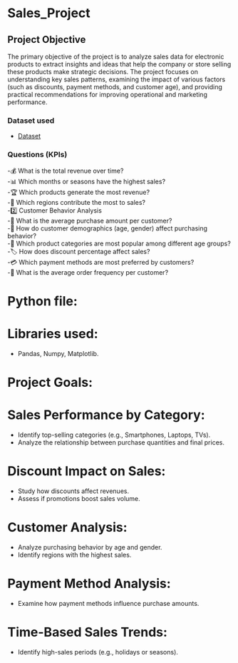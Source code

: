 # Sales_Project
## Project Objective

The primary objective of the project is to analyze sales data for electronic products to extract insights and ideas that help the company or store selling these products make strategic decisions. The project focuses on understanding key sales patterns, examining the impact of various factors (such as discounts, payment methods, and customer age), and providing practical recommendations for improving operational and marketing performance.


### Dataset used
- <a href="https://github.com/DohaNasr115/Sales_Project/blob/main/sales_data.csv">Dataset</a>
### Questions (KPIs)
-💰 What is the total revenue over time?  
-📊 Which months or seasons have the highest sales?  
-🏆 Which products generate the most revenue?  
-📍 Which regions contribute the most to sales?  
-2️⃣ Customer Behavior Analysis  
-🛒 What is the average purchase amount per customer?   
-👤 How do customer demographics (age, gender) affect purchasing behavior?   
-🎯 Which product categories are most popular among different age groups?  
-🏷️ How does discount percentage affect sales?   
-💳 Which payment methods are most preferred by customers?   
-🔄 What is the average order frequency per customer?   

# Python file:

# Libraries used:
- Pandas, Numpy, Matplotlib.

# Project Goals:
# Sales Performance by Category:
- Identify top-selling categories (e.g., Smartphones, Laptops, TVs).
- Analyze the relationship between purchase quantities and final prices.
# Discount Impact on Sales:
- Study how discounts affect revenues.
- Assess if promotions boost sales volume.
# Customer Analysis:
- Analyze purchasing behavior by age and gender.
- Identify regions with the highest sales.
# Payment Method Analysis:
- Examine how payment methods influence purchase amounts.
# Time-Based Sales Trends:
- Identify high-sales periods (e.g., holidays or seasons).







